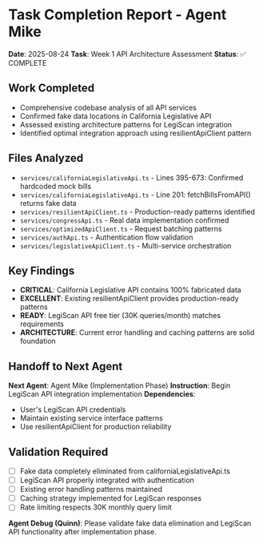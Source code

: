 # Task Completion Report - Agent Mike

**Date**: 2025-08-24
**Task**: Week 1 API Architecture Assessment
**Status**: ✅ COMPLETE

## Work Completed
- Comprehensive codebase analysis of all API services
- Confirmed fake data locations in California Legislative API
- Assessed existing architecture patterns for LegiScan integration
- Identified optimal integration approach using resilientApiClient pattern

## Files Analyzed
- `services/californiaLegislativeApi.ts` - Lines 395-673: Confirmed hardcoded mock bills
- `services/californiaLegislativeApi.ts` - Line 201: fetchBillsFromAPI() returns fake data
- `services/resilientApiClient.ts` - Production-ready patterns identified
- `services/congressApi.ts` - Real data implementation confirmed
- `services/optimizedApiClient.ts` - Request batching patterns
- `services/authApi.ts` - Authentication flow validation
- `services/legislativeApiClient.ts` - Multi-service orchestration

## Key Findings
- **CRITICAL**: California Legislative API contains 100% fabricated data
- **EXCELLENT**: Existing resilientApiClient provides production-ready patterns
- **READY**: LegiScan API free tier (30K queries/month) matches requirements
- **ARCHITECTURE**: Current error handling and caching patterns are solid foundation

## Handoff to Next Agent
**Next Agent**: Agent Mike (Implementation Phase)
**Instruction**: Begin LegiScan API integration implementation
**Dependencies**: 
- User's LegiScan API credentials
- Maintain existing service interface patterns
- Use resilientApiClient for production reliability

## Validation Required
- [ ] Fake data completely eliminated from californiaLegislativeApi.ts
- [ ] LegiScan API properly integrated with authentication
- [ ] Existing error handling patterns maintained
- [ ] Caching strategy implemented for LegiScan responses
- [ ] Rate limiting respects 30K monthly query limit

**Agent Debug (Quinn)**: Please validate fake data elimination and LegiScan API functionality after implementation phase.